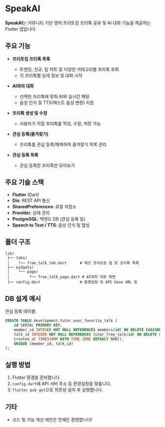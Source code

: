 # SpeakAI

**SpeakAI**는 커뮤니티 기반 영어 프리토킹 프리톡 공유 및 AI 대화 기능을 제공하는 Flutter 앱입니다.

## 주요 기능

- **프리토킹 프리톡 목록**  
  - 트렌딩, 신규, 탑 차트 등 다양한 카테고리별 프리톡 조회
  - 각 프리톡별 상세 정보 및 대화 시작

- **AI와의 대화**  
  - 선택한 프리톡에 맞춰 AI와 실시간 채팅
  - 음성 인식 및 TTS(텍스트 음성 변환) 지원

- **프리톡 생성 및 수정**  
  - 사용자가 직접 프리톡를 작성, 수정, 저장 가능

- **관심 등록(즐겨찾기)**  
  - 프리톡를 관심 등록/해제하여 즐겨찾기 목록 관리

- **관심 등록 목록**  
  - 관심 등록한 프리톡만 모아보기

## 주요 기술 스택

- **Flutter** (Dart)
- **Dio**: REST API 통신
- **SharedPreferences**: 로컬 저장소
- **Provider**: 상태 관리
- **PostgreSQL**: 백엔드 DB (관심 등록 등)
- **Speech to Text / TTS**: 음성 인식 및 합성

## 폴더 구조

```
lib/
 ├── tabs/
 │    └── free_talk_tab.dart      # 메인 프리토킹 탭 및 프리톡 목록
 ├── widgets/
 │    └── page/
 │         └── free_talk_page.dart # AI와의 대화 화면
 ├── config.dart                  # 환경설정 및 API base URL 등
```

## DB 설계 예시

관심 등록 테이블:
```sql
CREATE TABLE development.tutor_user_favorite_talk (
    id SERIAL PRIMARY KEY,
    member_id INTEGER NOT NULL REFERENCES members(id) ON DELETE CASCADE,
    talk_id INTEGER NOT NULL REFERENCES tutor_free_talk(id) ON DELETE CASCADE,
    created_at TIMESTAMP WITH TIME ZONE DEFAULT NOW(),
    UNIQUE (member_id, talk_id)
);
```

## 실행 방법

1. Flutter 환경을 준비합니다.
2. `config.dart`에 API 서버 주소 등 환경설정을 맞춥니다.
3. `flutter pub get`으로 의존성 설치 후 실행합니다.

## 기타

- 코드 및 기능 개선 제안은 언제든 환영합니다!